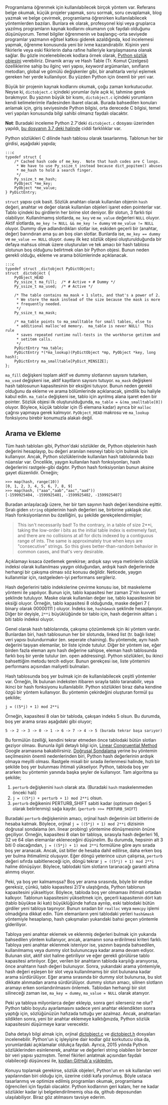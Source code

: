 <!--
.. date: 2018/09/4 20:12:00
.. slug: sozluk-algoritmasi
.. title: Python Sözlüklerindeki Hash Tablosu Yapısı
.. description: Python sözlüklerinde kullanılan Hash tablosu nasıl yazılmış?
-->

Programlama öğrenmek için kullanılabilecek birçok yöntem var. Referans belge okumak, küçük projeler yapmak, soru sormak, soru cevaplamak, blog yazmak ve
belge çevirmek, programlama öğrenirken kullanılabilecek yöntemlerden bazıları. Bunlara ek olarak, profesyonel kişi veya gruplarca yazılmış programların
kaynak kodlarını okumanın çok faydalı olduğunu düşünüyorum. Temel bilgiler öğrenmenin ve başlangıç-orta seviyede programlar yazmanın eğitsel katkısı
giderek azaldığında, kod incelemesi yapmak, öğrenme konusunda yeni bir ivme kazandırabilir. Kişinin yeni fikirlerle veya eski fikirlerin daha rafine
halleriyle karşılaşmasına olanak sağlar. Bu gözle incelenebilecek kodlara örnek olarak, [Python sözlük objesini](https://github.com/python/cpython/blob/2.7/Objects/dictobject.c) verebiliriz.
Dinamik array ve Hash Table (Tr. Komut Çizelgesi)
özelliklerine sahip bu ilginç veri yapısı, _keyword_ argümanları, sınıfların metodları, global ve gömülü değişkenler gibi, bir anahtarla veriyi
eşlemek gereken her yerde kullanılıyor. Bu yüzden Python için önemli bir yeri var. 

Büyük bir projenin kaynak kodlarını okumak, çoğu zaman korkutucudur. Neyse ki, `dictobject.c` içindeki yorumlar öyle açık ki, tahmine gerek bırakmıyor.
Bu yazının büyük bir kısmı, `dictobject.c` içindeki yorumların kendi kelimelerimle ifadesinden ibaret olacak. Burada bahsedilen konuları anlamak için, giriş seviyesinde Python bilgisi,
orta derecede C bilgisi, temel veri yapıları konusunda bilgi sahibi olmanız faydalı olacaktır.

**Not**: Buradaki inceleme Python 2.7'deki `dictobject.c` dosyası üzerinden yapıldı, [bu dosyanın 3.7 deki halinde](https://raw.githubusercontent.com/python/cpython/3.7/Objects/dictobject.c)
ciddi farklılıklar var.

Python sözlükleri C dilinde hash tablosu olarak tasarlanmış. Tablonun her bir girdisi, aşağıdaki yapıda;

    :::c
    typedef struct {
        /* Cached hash code of me_key.  Note that hash codes are C longs.
         * We have to use Py_ssize_t instead because dict_popitem() abuses
         * me_hash to hold a search finger.
         */
        Py_ssize_t me_hash;
        PyObject *me_key;
        PyObject *me_value;
    } PyDictEntry;
    
`struct` yapısı çok basit. Sözlük anahtarı olarak kullanılan objenin `hash` değeri, anahtar ve değer olarak kullanılan objeleri
işaret eden pointerlar var. Tablo içindeki bu girdilerin her birine slot deniyor. Bir slotun, 3 farklı tipi olabiliyor. Kullanılmamış
slotlarda, `me_key` ve `me_value` değerleri `NULL` oluyor. Aktif slotlarda, `me_key != NULL && me_key != dummy` ve `me_value != NULL`
oluyor. Dummy diye adlandırdıkları slotlar ise, eskiden geçerli bir (anahtar, değer) barındıran ama şu an boş olan slotlar. Bunlarda
ise, `me_key == dummy` ve `me_value == NULL` oluyor. `dummy` ilk kez sözlük objesi oluşturulduğunda bir defaya mahsus olmak üzere
oluşturulan ve tek amacı bir hash tablosu slotunun boş olduğunu belirtmek olan bir Python objesi. Bunun neden gerekli olduğu, ekleme
ve arama bölümlerinde açıklanacak.

    :::c
    typedef struct _dictobject PyDictObject;
    struct _dictobject {
        PyObject_HEAD
        Py_ssize_t ma_fill;  /* # Active + # Dummy */
        Py_ssize_t ma_used;  /* # Active */

        /* The table contains ma_mask + 1 slots, and that's a power of 2.
         * We store the mask instead of the size because the mask is more
         * frequently needed.
         */
        Py_ssize_t ma_mask;

        /* ma_table points to ma_smalltable for small tables, else to
         * additional malloc'ed memory.  ma_table is never NULL!  This rule
         * saves repeated runtime null-tests in the workhorse getitem and
         * setitem calls.
         */
        PyDictEntry *ma_table;
        PyDictEntry *(*ma_lookup)(PyDictObject *mp, PyObject *key, long hash);
        PyDictEntry ma_smalltable[PyDict_MINSIZE];
    };
    
`ma_fill` değişkeni
toplam aktif ve dummy slotlarının sayısını tutarken, `ma_used` değişkeni ise, aktif kayıtların sayısını tutuyor. `ma_mask` değişkeni
hash tablosunun kapasitesinin bir eksiğini tutuyor. Bunun neden gerekli olduğunu da ekleme ve arama bölümlerinde açıklanacak, şimdilik
bu haliyle kabul edin. `ma_table` değişkeni ise, tablo için ayrılmış alana işaret eden bir pointer. Sözlük objesi ilk oluşturulduğunda,
`ma_table = &(ma_smalltable[0])` oluyor. Böylece, küçük tablolar için (5 elemana kadar) ayrıca bir `malloc` çağrısı yapmaya gerek kalmıyor.
`PyObject_HEAD` makrosu ve `ma_lookup` fonksiyonu birebir konumuzla alakalı değil. 

## Arama ve Ekleme

Tüm hash tabloları gibi, Python'daki sözlükler de, Python objelerinin hash değerini hesaplayıp, bu değeri aranılan
nesneyi tablo için bulmak için kullanıyor. Ancak, Python sözlüklerinde kullanılan hash tablolarında bazı nüanslar var.
Öncelikle, yaygın kullanılan hash fonksiyonları, hash değerlerini rastgele-gibi dağıtır. Python hash fonksiyonları
bunun aksine gayet düzenlidir. Örneğin;

    >>> map(hash, range(10))
    [0, 1, 2, 3, 4, 5, 6, 7, 8, 9]
    >>> map(hash, ("aaa","aab","aac","aad"))
    [-1599925404, -1599925401, -1599925402, -1599925407]

Buradan anlaşılacağı üzere, her bir tam sayının hash değeri kendisine eşittir. Sıralı giden `string` objelerinin hash
değerleri ise, birbirine yaklaşık olur. Hash fonksiyonlarının bu özelliğini, şu şekilde gerekçelendirmişler;

 > This isn't necessarily bad!  To the contrary, in a table of size 2**i, taking
 > the low-order i bits as the initial table index is extremely fast, and there
 > are no collisions at all for dicts indexed by a contiguous range of ints.
 > The same is approximately true when keys are "consecutive" strings.  So this
 > gives better-than-random behavior in common cases, and that's very desirable.
 
Açıklamayı kısaca özetlemek gerekirse; ardışık sayı veya metinlerin sözlük
indeksi olarak kullanılması yaygın olduğundan, ardışık hash değerlerinde
herhangi bir çakışma olması söz konusu değildir. Neticede, yaygın kullanımlar
için, rastgeleden-iyi performans sergileriz.

Hash değerlerini tablo indekslerine çevirme konusu ise, bit maskeleme
yöntemi ile yapılıyor. Bunun için, tablo kapasitesi her zaman 2'nin
kuvveti şeklinde tutuluyor. Maske olarak kullanılan değer ise, tablo
kapasitesinin bir eksiği oluyor. Örneğin, tablo kapasitesi 8 olduğunda,
maske değeri 7 ( binary olarak 00000111 ) oluyor. İndeks ise, `hash&mask`
şeklinde hesaplanıyor. Diğer bir deyişle, `2**i` büyüklüğünde bir tablo için,
hash değerinin alttan `i` biti tablo indeksi oluyor.

Genel olarak hash tablolarında, çakışma çözümlemek için iki yöntem vardır. Bunlardan biri,
hash tablosunun her bir slotunda, linked list (tr. bağlı liste) veri yapısı
bulundurmakır (en. seperate chaining). Bu yöntemde, aynı hash değerini
taşıyan elemanlar, bir liste içinde tutulur. Diğer bir yöntem ise, eğer
birden fazla eleman aynı hash değerine sahipse, eleman hash
tablosunda farklı boş bir yerde tutulur (en. open addressing). Python sözlükleri,
bu ikinci bahsettiğim metodu tercih ediyor. Bunun gerekçesi ise, liste
yöntemini performans açısından maliyetli bulmaları.

Hash tablosunda boş yer bulmak için de kullanılabilecek çeşitli yöntemler var.
Örneğin, İlk bulunan indeksten itibaren sırayla tablo taranabilir, veya ikinci bir
hash fonksiyonu kullanılabilir. Python sözlükleri biraz daha kendine özgü
bir yöntem kullanıyor. Bu yöntemin çekirdeğini oluşturan formül şu şekilde;

    j = ((5*j) + 1) mod 2**i
    
Örneğin, kapasitesi 8 olan bir tabloda, çakışan indeks 5 olsun. Bu durumda,
boş yer arama sırası aşağıdaki gibi oluyor;

    5 -> 2 -> 3 -> 0 -> 1 -> 6 -> 7 -> 4 -> 5 (burada tekrar başa sarıyor)
    
Bu formülün özelliği, kendini tekrar etmeden önce tablodaki bütün slotları geziyor olması.
Bununla ilgili detaylı bilgi için, [Linear Congruential Method](https://www.google.com.tr/search?q=Linear+Congruential+Method)
Google aramasına bakabilirsiniz. [Doğrusal Sondalama](https://www.google.com.tr/search?q=doğrusal+sondalama)
yerine bu yöntemin seçilmesinin önemli nedenlerinden biri, Python hash değerlerinin
ardışık olmaya meyilli olması. Rastgele misali bir sırada ilerlenmesi halinde, hızlı
bir şekilde boş yer bulunması ihtimali yükseliyor. Python, tabloda boş yer ararken
bu yöntemin yanında başka şeyler de kullanıyor. Tam algoritma şu şekilde;

 1. `perturb` değişkenini `hash` olarak ata. (Buradaki `hash` maskelenmeden önceki hali)
 2. `j = ((5*j) + perturb + 1) mod 2**i` olsun.
 3. `perturb` değikenini PERTURB_SHIFT sabiti kadar (optimum değeri 5 olarak belirlenmiş) sağa kaydır. (`perturb >>= PERTURB_SHIFT`)
 
Buradaki `perturb` değişkeninin amacı, orjinal hash değerinin üst bitlerini de hesaba katmak.
Böylece, orjinal `j = ((5*j) + 1) mod 2**i` dizisinin doğrusal sondalama (en. linear probing)
yöntemine dönüşmesinin önüne geçiliyor. Örneğin, kapasitesi 8 olan bir tabloya, sırasıyla
hash değerleri 16, 32 ve 64 olan elemanlar ekleneceğini düşünelim. Bu durumda, hepsinin
alt 3 biti 0 olacağından, `j = ((5*j) + 1) mod 2**i` formülüne göre aynı sırada
boş yer aranacak. Ancak, üst bitler de hesaba dahil edilirse, daha erken boş yer bulma
ihtimalimiz oluşuyor. Eğer döngü yeterince uzun çalışırsa, `perturb` değeri sıfırda sabitleneceği için,
döngü tekrar `j = ((5*j) + 1) mod 2**i` haline dönüşüyor. Böylece, tablodaki tüm slotların taranacağı
garanti altına alınmış oluyor.

Peki, ya boş yer kalmamışsa? Boş yer arama sırasında, böyle bir endişe gereksiz, çünkü, tablo
kapasitesi 2/3'e ulaştığında, Python tablonun kapasitesini yükseltiyor. Böylece, tabloda boş
yer olmaması ihtimali ortadan kalkıyor. Tablonun kapasitesini yükseltmek için, geçerli kapasitenin
dört katı (tablo büyükse iki katı) büyüklüğünde hafıza ayrılıp, eski tablodaki bütün girdiler yeni tabloya taşınıyor. Bunun
sıradan bir `realloc` veya `memcpy` işlemi olmadığına dikkat edin. Tüm elemanların yeni tablodaki
yerleri `hash&mask` yöntemiyle hesaplanıp, hash çakışmaları yukarıdaki bahsi geçen yöntemle gideriliyor.

Tabloya yeni anahtar eklemek ve eklenmiş değerleri bulmak için yukarıda bahsedilen yöntem kullanıyor, ancak,
aramanın sona erdirilmesi kriteri farklı. Tabloya yeni anahtar eklenmek isteniyor ise, yazının başında
bahsedilen, kullanılmamış veya dummy slot bulununcaya kadar arama devam ediyor. Bulunan slot, aktif slot
haline getiriliyor ve eğer gerekli görülürse tablo kapasitesi artırılıyor. Eğer, verilen bir anahtarın
tabloda karşılığı aranıyorsa, önce anahtarın hash değeri bulunuyor. Sonra, yukarıdaki arama yöntemiyle,
hash değeri eşleşen bir slot veya kullanılmamış bir slot bulunana kadar arama sürdürülüyor. Eğer arama
sırasında bir dummy slot bulunursa, bu slot dikkate alınmadan arama sürdürülüyor. dummy slotun amacı,
silinen slotların aramayı erken sonlandırılmasını önlemek. Tablodan
herhangi bir slot silineceği zaman ise, `ma_key = dummy`, `ma_value = NULL` olarak atanıyor.

Peki ya tabloya milyonlarca değer ekleyip, sonra geri silerseniz ne olur? Python tablo boyutu ayarlamasını
sadece yeni anahtar eklendikten sonra yaptığı için, sözlüğünüzün hafızada tuttuğu yer azalmaz. Ancak, anahtarları
sildikten sonra, yeni bir anahtar eklemeye kalktığınızda, Python sözlük kapasitesini düşürmeye karar verecektir.

Daha detaylı bilgi almak için, orjinal [dictobject.c](https://github.com/python/cpython/blob/2.7/Objects/dictobject.c)
ve [dictobject.h](https://github.com/python/cpython/blob/2.7/Include/dictobject.h) dosyaları incelenebilir. Python'un
iç işleyişine dair kodlar göz korkutucu olsa da, yorumlardaki açıklamalar oldukça faydalı. Ayrıca, 2015 yılında
Python sözlüklerinden esinlenerek, anahtar ve değerleri string olabilen bir benzer bir veri yapısı yazmıştım. Temel
fikirleri anlatmak açısından faydalı olabileceği düşüncesi ile, [kodları GitHub'a yükledim.](https://github.com/yasar11732/ylib/blob/master/src/dict.c)

Konuyu toplamak gerekirse, sözlük objeleri, Python'un en sık kullanılan veri yapılarından biri olduğu için, üzerine
ciddi kafa yorulmuş. Böyle ustaca tasarlanmış ve optimize edilmiş programları okumak, programlama öğrencileri için
faydalı olacaktır. Python kodlarının geri kalanı, her ne kadar sözlükler kadar iyi belgelendirilmemiş olsa da, github
deposundan ulaşılabiliyor. Biraz göz atılmasını tavsiye ederim.

